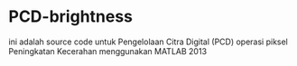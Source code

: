 # PCD-brightness
ini adalah source code untuk Pengelolaan Citra Digital (PCD) operasi piksel Peningkatan Kecerahan menggunakan MATLAB 2013
